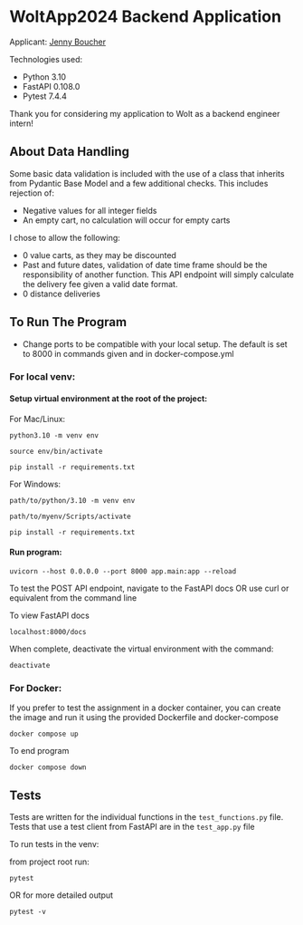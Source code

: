 # WoltApp2024 Backend Application 

Applicant: [Jenny Boucher](https://www.github.com/jboucher154)

Technologies used: 
- Python 3.10
- FastAPI 0.108.0
- Pytest 7.4.4

Thank you for considering my application to Wolt as a backend engineer intern!

## About Data Handling

Some basic data validation is included with the use of a class that inherits from Pydantic Base Model and a few additional checks. 
This includes rejection of:
- Negative values for all integer fields 
- An empty cart, no calculation will occur for empty carts

I chose to allow the following:
- 0 value carts, as they may be discounted
- Past and future dates, validation of date time frame should be the responsibility of another function. This API endpoint will simply calculate the delivery fee given a valid date format.
- 0 distance deliveries

## To Run The Program

- Change ports to be compatible with your local setup. The default is set to 8000 in commands given and in docker-compose.yml

### For local venv:

#### Setup virtual environment at the root of the project:

For Mac/Linux:

```commandline
python3.10 -m venv env

source env/bin/activate

pip install -r requirements.txt
```


For Windows:
```commandline
path/to/python/3.10 -m venv env

path/to/myenv/Scripts/activate

pip install -r requirements.txt
```


#### Run program:

```commandline
uvicorn --host 0.0.0.0 --port 8000 app.main:app --reload
```

To test the POST API endpoint, navigate to the FastAPI docs OR use curl or equivalent from the command line

To view FastAPI docs
```commandline
localhost:8000/docs
```

When complete, deactivate the virtual environment with the command: 
```
deactivate
```

### For Docker:

If you prefer to test the assignment in a docker container, you can create the image and run it using the provided Dockerfile and docker-compose

```
docker compose up
```

To end program

```
docker compose down
```

## Tests

Tests are written for the individual functions in the `test_functions.py` file. Tests that use a test client from FastAPI are in the `test_app.py` file

To run tests in the venv:

from project root run:
```
pytest
```
OR for more detailed output
```
pytest -v
``` 

